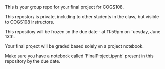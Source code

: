 This is your group repo for your final project for COGS108.

This repostory is private, including to other students in the class, but visible to COGS108 instructors.

This repository will be frozen on the due date - at 11:59pm on Tuesday, June 13th.

Your final project will be graded based solely on a project notebook.

Make sure you have a notebook called 'FinalProject.ipynb' present in this repository by the due date.
